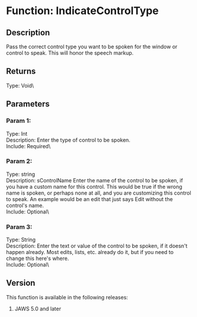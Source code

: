 # Function: IndicateControlType

## Description

Pass the correct control type you want to be spoken for the window or
control to speak. This will honor the speech markup.

## Returns

Type: Void\

## Parameters

### Param 1:

Type: Int\
Description: Enter the type of control to be spoken.\
Include: Required\

### Param 2:

Type: string\
Description: sControlName Enter the name of the control to be spoken, if
you have a custom name for this control. This would be true if the wrong
name is spoken, or perhaps none at all, and you are customizing this
control to speak. An example would be an edit that just says Edit
without the control\'s name.\
Include: Optional\

### Param 3:

Type: String\
Description: Enter the text or value of the control to be spoken, if it
doesn\'t happen already. Most edits, lists, etc. already do it, but if
you need to change this here\'s where.\
Include: Optional\

## Version

This function is available in the following releases:

1.  JAWS 5.0 and later
